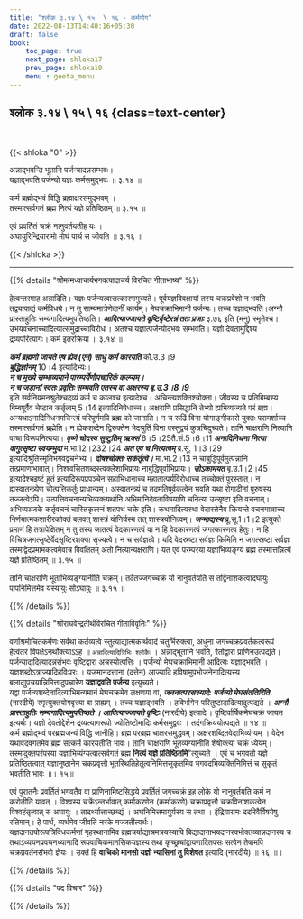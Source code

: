 ```yaml
---
title: "श्लोक ३.१४ \ १५  \ १६ - कर्मयोग"
date: 2022-08-13T14:40:16+05:30
draft: false
book:
    toc_page: true
    next_page: shloka17
    prev_page: shloka10
    menu : geeta_menu
---
```




## श्लोक ३.१४ \ १५  \ १६ {class=text-center}

<br/>

{{< shloka  "0"  >}}

अन्नाद्भवन्ति भूतानि पर्जन्यादन्नसम्भवः।  
यज्ञाद्भवति पर्जन्यो यज्ञः कर्मसमुद्भवः ॥ ३.१४ ॥  

कर्म ब्रह्मोद्भवं विद्धि ब्रह्माक्षरसमुद्भवम् ।  
तस्मात्सर्वगतं ब्रह्म नित्यं यज्ञे प्रतिष्ठितम् ॥ ३.१५ ॥  

एवं प्रवर्तितं चक्रं नानुवर्तयतीह यः ।   
अघायुरिन्द्रियारामो मोघं पार्थ स जीवति ॥ ३.१६ ॥

{{< /shloka >}}

---


{{% details "श्रीमत्मध्वाचार्यभगवत्पादाचर्य विरचित  गीताभाष्य" %}}

हेत्वन्तरमाह अन्नादिति। यज्ञः पर्जन्यत्वात्तत्कारणमुच्यते। 
पूर्वयज्ञविवक्षायां तस्य चक्रप्रवेशो न भवति तद्व्यापाद्यं कर्मविधये। 
न तु साम्यमात्रेणेदानीं कार्यम्। मेघचक्राभिमानी पर्जन्यः। 
तच्च यज्ञाद्भवति।अग्नौ प्रास्ताहुतिः सम्यगादित्यमुपतिष्ठति। 
***आदित्याज्जायते वृष्टिर्वृष्टेरन्नं ततः प्रजाः*** ३.७६  इति (मनु) 
स्मृतेश्च। उभयवचनाच्चादित्यात्समुद्राच्चाविरोधः। अतश्च 
यज्ञात्पर्जन्योद्भवः सम्भवति। यज्ञो देवतामुद्दिश्य द्रव्यपरित्यागः। 
कर्म इतरक्रिया ॥ ३.१४ ॥   

***कर्म ब्रह्मणो जायते एष ह्येव (एनं) साधु कर्म कारयति*** कौ.उ.3।9   
***बुद्धिर्ज्ञानम्***  10।4 इत्यादिभ्यः।  
***न च मुख्ये सम्भाव्यमाने पारम्पर्येणौपचारिकं कल्प्यम्।***   
***न च जडानां स्वतः प्रवृत्तिः सम्भवति  एतस्य वा अक्षरस्य बृ.उ.3।8।9***    
इति सर्वनियमनश्रुतेश्चद्रव्यं कर्म च 
कालश्च इत्यादेश्च। अचिन्त्यशक्तिश्चोक्ता। 
जीवस्य च प्रतिबिम्बस्य बिम्बपूर्वैव चेष्टान कर्तृत्वम् 5।14 इत्यादिनिषेधाच्च। 
अक्षराणि प्रसिद्धानि तेभ्यो ह्यभिव्यज्यते परं ब्रह्म। 
अन्यथाऽनादिनिधनमचिन्त्यं परिपूर्णमपि ब्रह्म को जानाति। 
न च रूढिं विना योगाङ्गीकारो युक्तः परामर्शाच्च तस्मात्सर्वगतं ब्रह्मेति। 
न ह्येकशब्देन द्विरुक्तेन भेदश्रुतिं विना वस्तुद्वयं कुत्रचिदुच्यते। 
तानि चाक्षराणि नित्यानि वाचा विरूपनित्यया। 
***वृष्णे चोदस्व सुष्टुतिम् ऋक्सं*** 6।5।25तै.सं.5।6।11 
***अनादिनिधना नित्या वागुत्सृष्टा स्वयम्भुवा*** म.भा.12।232।24 
***अत एव च नित्यत्वम्*** ब्र.सू.  1।3।29 इत्यादिश्रुतिस्मृतिभगवद्वचनेभ्यः। 
***दोषश्चोक्तः सकंर्तृत्वे।*** मा.भा.2।13 
न चाबुद्धिपूर्वमुत्पन्नानि तत्प्रमाणाभावात्। 
निश्श्वसितशब्दस्त्वक्लेशाभिप्रायः नाबुद्धिपूर्वाभिप्रायः। 
***सोऽकामयत*** बृ.उ.1।2।45 इत्यादेश्चइष्टं हुतं इत्यादिरूपप्रपञ्चेन 
सहाभिधानाच्च महातात्पर्यविरोधाच्च तच्चोक्तं पुरस्तात्। 
न ह्यस्वातन्त्र्येण चोत्पत्तिकर्तुः प्राधान्यम्। 
अस्वातन्त्र्यं च तदमतिपूर्वकत्वेन भवति यथा रोगादीनां पुरुषस्य 
तज्जत्वेऽपि। उत्पत्तिवचनान्यभिव्यक्त्यर्थानि अभिमानिदेवताविषयाणि 
चनित्या उत्सृष्टा इति वचनात्।अभिव्यञ्जके कर्तृवचनं चास्तिकृत्स्नं 
शतपथं चक्रे इति। 
कथमादित्यस्था वेदास्तेनैव क्रियन्ते वचनमात्राच्च 
निर्णयात्मकशारीरकोक्तं बलवत् शास्त्रं योनिर्यस्य तत् 
शास्त्रयोनित्वम्। 
***जन्माद्यस्य*** ब्रू.सू.1।1।2 इत्युक्ते प्रमाणं हि तत्रापेक्षितम् न तु तस्य जातत्वं वेदकारणत्वं वा न हि वेदकारणत्वं जगत्कारणत्व हेतुः। 
न हि विचित्रजगत्सृष्टेर्वेदसृष्टिरशक्या सृज्यत्वे। 
न च सर्वज्ञत्वे। यदि वेदस्रष्टा सर्वज्ञः किमिति न जगत्स्रष्टा 
सर्वज्ञः तस्माद्वेदप्रमामकत्वमेवात्र विवक्षितम् अतो नित्यान्यक्षराणि। 
यत एवं परम्परया यज्ञाभिव्यङ्ग्यं ब्रह्म तस्मात्तन्नित्यं यज्ञे 
प्रतिष्ठितम्    ॥ ३.१५ ॥  

तानि चाक्षराणि भूताभिव्यङ्ग्यानीति चक्रम्। तदेतज्जगच्चक्रं यो 
नानुवर्तयति स तद्विनाशकत्वादघायुः पापनिमित्तमेव यस्यायुः 
सोऽघायुः  ॥ ३.१५ ॥ 

{{% /details %}}



{{% details "श्रीराघवेन्द्रतीर्थविरचित गीताविवृतिः" %}}

वर्णाश्रमोचितकर्मणः सर्वथा कर्तव्यत्वे स्तुत्याद्यात्मकार्थवादं
चतुर्भिरुक्त्वा, 
अधुना जगच्चक्रप्रवर्तकत्वरूपं हेत्वंतरं विपक्षेऽनर्थोक्त्याऽऽह
॥ `अन्नादित्यादित्रिभिः श्लोकैः` । 
अन्नाद्भूतानि भवंति, रेतोद्वारा प्राणिनउत्पद्यंते।
पर्जन्यादादित्यादन्नसंभवः वृष्टिद्वारा अन्नस्योत्पत्तिः । 
पर्जन्यो मेघचक्राभिमानी आदित्यः यज्ञाद्भवति । 
यज्ञशब्दोऽत्राज्यादिहविःपरः । यजमानदत्तानां (दत्तेन)
आज्यादि हविषामुपभोजनेनादित्यस्य बलाद्युपचयान्निमित्तादुपचारेण
**यज्ञाद्ववति पर्जन्य** इत्युच्यते।   
यद्वा पर्जन्यशब्देनादित्याभिमन्यमानं मेघचक्रमेव
लक्षणया वा, ***जननात्परसस्यादे: पर्जन्यो मेघसंततिरिति*** (नारदीये)
स्मृत्युक्तयोगवृत्त्या वा ग्राह्यम्‌ । तच्च यज्ञाद्भवति । हविर्भागेन
परितुष्टादादित्यादुत्पद्यते । ***अग्नौ प्रास्ताहुतिः सम्यगादित्यमुपतिष्ठते । आदित्याज्जायते वृष्टिः*** (नारदीये) इत्यादेः। 
वृष्टिर्वार्षिकमेघचक्रं जायत इत्यर्थः। 
यज्ञो देवतोद्देशेन द्रव्यत्यागरूपो ज्योतिष्टोमादिः कर्मसमुद्ववः । 
तदंगक्रिययोत्पद्यते ॥ १४ ॥   
कर्म ब्रह्मोद्भवं परब्रह्मजन्यं विद्धि जानीहि। 
ब्रह्म परब्रह्म चाक्षरसमुद्धवम्‌।
अक्षरशब्दितवेदाभिव्यंग्यम्‌ । 
वेदेन यथावदवगतमेव ब्रह्म सत्कर्म कारयतीति भावः। 
तानि चाक्षराणि भूतव्यंग्यानीति शेषोक्त्या चक्रं ध्येयम्‌। 
तस्मादुक्तपरंपरया
यज्ञाभिव्यंग्यत्वात्सर्वगतं ब्रह्म  **नित्यं यज्ञे प्रतिष्ठितमि**"त्युच्यते । 
एवं च भगवतो यज्ञे प्रतिष्ठितत्वात्‌ यज्ञानुष्ठानेन चकप्रवृत्तौ
भूतस्थितिहेतुत्वनिमित्तसुकृतमिव भगवदभिव्यक्तिनिमित्तं च सुकृतं भवतीति
भावः ॥। १५॥   

एवं पुरातनैः प्रवर्तितं भगवतैव वा प्राणिनामिष्टसिद्धये प्रवर्तितं
जगच्चक्रं इह लोके यो नानुवर्तयति कर्म न करोतीति यावत्‌ । विश्वस्य
चक्रेंऽन्तर्भावात्‌ कर्माकरणेन (कर्माकरणे) चक्राप्रवृत्तौ 
चक्रविनाशकत्वेन विश्वहंतृत्वात्‌ स अघायुः । तादर्थ्यात्ताच्छब्द्यं । 
अघनिमित्तमायुर्यस्य स तथा । 
इंद्रियारामः ददरिवैर्विषयेषु रतिमान्‌। हे पार्थ, व्यर्थमेव जीवति नरके मज्जतीत्यर्थः।   
यज्ञदानतपोरूपत्रिविधकर्मणां गृहस्थानामिव ब्रह्मचर्याद्याश्रमत्रयस्यापि
बिद्यादानाभयदानस्वभोक्तव्यान्नदानस्य च तथाऽध्ययनप्रवचनध्यानादि
रूपवाचिकमानसिकयज्ञस्य तथा कृच्छ्रचांद्रायणादितपसः सत्वेन तेषामपि
चक्रप्रवर्तनसंभवो ज्ञेयः । उक्तं हि 
**वाचिको मानसो यज्ञो न्यासिनां तु विशेषत** इत्यादि (नारदीये) ॥ १६ ॥।


{{% /details %}}



{{% details "पद विचार" %}}


{{% /details %}}
